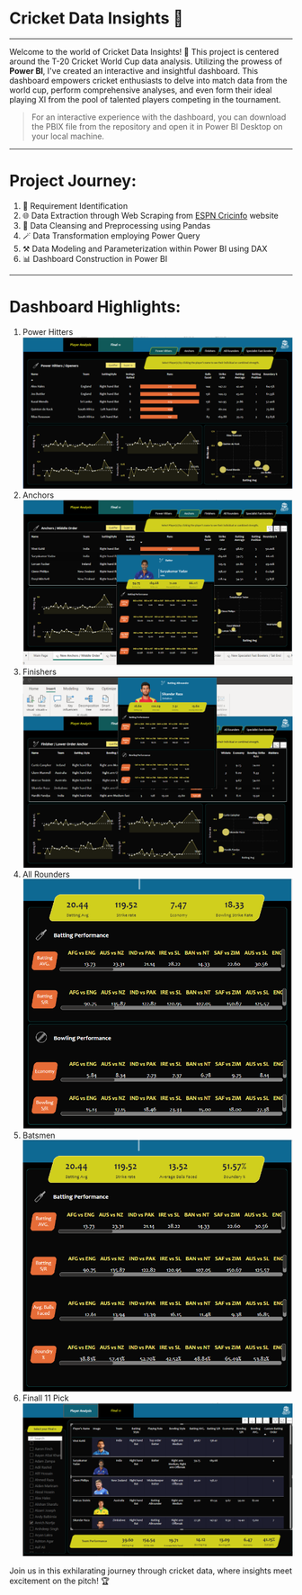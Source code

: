 # Cricket Data Insights 🏏

---

Welcome to the world of Cricket Data Insights! 🏏 This project is centered around the T-20 Cricket World Cup data analysis. Utilizing the prowess of **Power BI**, I've created an interactive and insightful dashboard. This dashboard empowers cricket enthusiasts to delve into match data from the world cup, perform comprehensive analyses, and even form their ideal playing XI from the pool of talented players competing in the tournament.

> For an interactive experience with the dashboard, you can download the PBIX file from the repository and open it in Power BI Desktop on your local machine.

---

# Project Journey:

1. 📝 Requirement Identification
2. 🌐 Data Extraction through Web Scraping from [ESPN Cricinfo](http://www.espn.in/cricket/) website
3. 🧹 Data Cleansing and Preprocessing using Pandas
4. 🪄 Data Transformation employing Power Query
5. ⚒️ Data Modeling and Parameterization within Power BI using DAX
6. 📊 Dashboard Construction in Power BI

---

# Dashboard Highlights:
1. Power Hitters
![Power_hitters](Screenshots/Power_Hitters.png)
2. Anchors
![Anchors](Screenshots/Anchors.png)
3. Finishers
![Finishers](Screenshots/Finishers.png)
4. All Rounders
![All_rounders](Screenshots/All_rounders.png)
5. Batsmen
![Batsmen](Screenshots/Batters.png)
6. Finall 11 Pick
![Final_11](Screenshots/Final11.png)

Join us in this exhilarating journey through cricket data, where insights meet excitement on the pitch! 🏆

